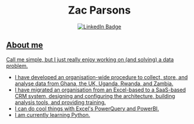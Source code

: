 <div id="title" align="center">
<h1>Zac Parsons</h1>
</div>
<div id="badges" align="center">
  <a href="https://www.linkedin.com/in/zwparsons/">
    <img src="https://img.shields.io/badge/LinkedIn-blue?style=for-the-badge&logo=linkedin&logoColor=white" alt="LinkedIn Badge"/>
</div>

## About me
Call me simple, but I just really enjoy working on (and solving) a data problem.

- I have developed an organisation-wide procedure to collect, store, and analyse data from Ghana, the UK, Uganda, Rwanda, and Zambia.
- I have migrated an organisation from an Excel-based to a SaaS-based CRM system, designing and configuring the architecture, building analysis tools, and providing training.
- I can do cool things with Excel's PowerQuery and PowerBI.
- I am currently learning Python.


<!--
**zwparsons/zwparsons** is a ✨ _special_ ✨ repository because its `README.md` (this file) appears on your GitHub profile.

Here are some ideas to get you started:

- 🔭 I’m currently working on ...
- 🌱 I’m currently learning ...
- 👯 I’m looking to collaborate on ...
- 🤔 I’m looking for help with ...
- 💬 Ask me about ...
- 📫 How to reach me: ...
- 😄 Pronouns: ...
- ⚡ Fun fact: ...
-->
